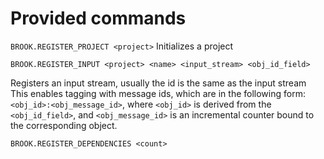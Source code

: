 # Provided commands

`BROOK.REGISTER_PROJECT <project>`
Initializes a project

`BROOK.REGISTER_INPUT <project> <name> <input_stream> <obj_id_field>`

Registers an input stream, usually the id is the same as the input stream
This enables tagging with message ids, which are in the following form: `<obj_id>:<obj_message_id>`, where `<obj_id>` is derived from the `<obj_id_field>`, 
and `<obj_message_id>` is an incremental counter bound to the corresponding object.

`BROOK.REGISTER_DEPENDENCIES <count>`
